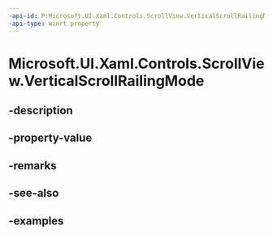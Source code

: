 ```yaml
---
-api-id: P:Microsoft.UI.Xaml.Controls.ScrollView.VerticalScrollRailingMode
-api-type: winrt property
---
```


# Microsoft.UI.Xaml.Controls.ScrollView.VerticalScrollRailingMode

<!--
public Microsoft.UI.Xaml.Controls.RailingMode VerticalScrollRailingMode { get; set; }
-->


## -description

## -property-value

## -remarks

## -see-also

## -examples


